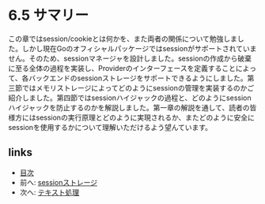# 6.5 サマリー
この章ではsession/cookieとは何かを、また両者の関係について勉強しました。しかし現在Goのオフィシャルパッケージではsessionがサポートされていません。そのため、sessionマネージャを設計しました。sessionの作成から破棄に至る全体の過程を実装し、Providerのインターフェースを定義することによって、各バックエンドのsessionストレージをサポートできるようにしました。第三節ではメモリストレージによってどのようにsessionの管理を実装するのかご紹介しました。第四節ではsessionハイジャックの過程と、どのようにsessionハイジャックを防止するのかを解説しました。第一章の解説を通して、読者の皆様方にはsessionの実行原理とどのように実現されるか、またどのように安全にsessionを使用するかについて理解いただけるよう望んています。
## links
   * [目次](<preface.md>)
   * 前へ: [sessionストレージ](<06.4.md>)
   * 次へ: [テキスト処理](<07.0.md>)
